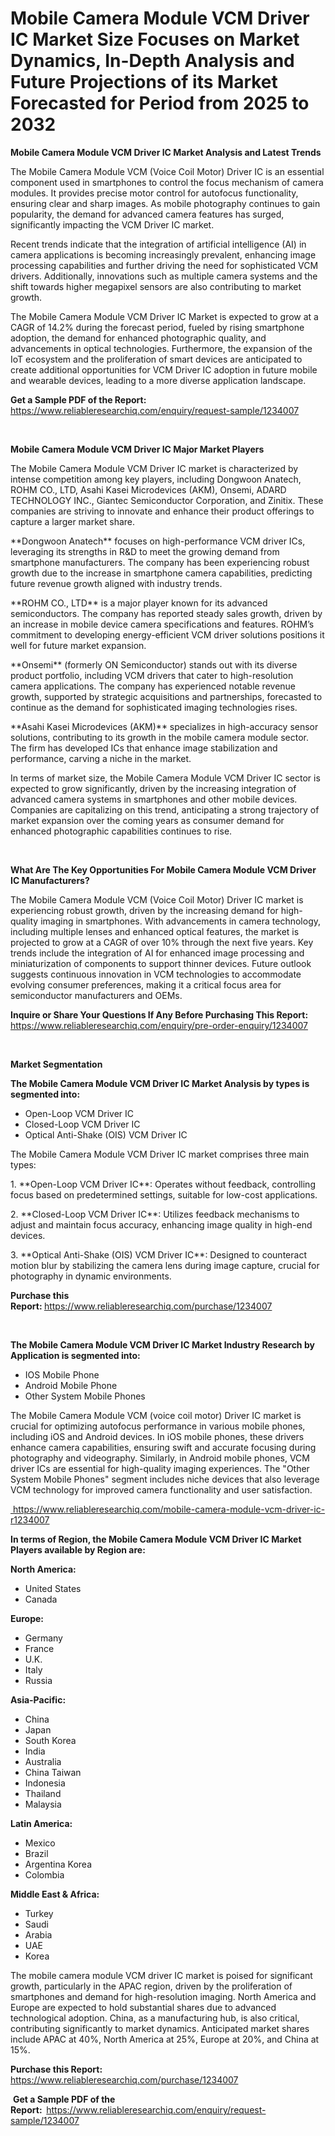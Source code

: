 <p><h1>Mobile Camera Module VCM Driver IC Market Size Focuses on Market Dynamics, In-Depth Analysis and Future Projections of its Market Forecasted for Period from 2025 to 2032</h1></p><p><strong>Mobile Camera Module VCM Driver IC Market Analysis and Latest Trends</strong></p>
<p><p>The Mobile Camera Module VCM (Voice Coil Motor) Driver IC is an essential component used in smartphones to control the focus mechanism of camera modules. It provides precise motor control for autofocus functionality, ensuring clear and sharp images. As mobile photography continues to gain popularity, the demand for advanced camera features has surged, significantly impacting the VCM Driver IC market.</p><p>Recent trends indicate that the integration of artificial intelligence (AI) in camera applications is becoming increasingly prevalent, enhancing image processing capabilities and further driving the need for sophisticated VCM drivers. Additionally, innovations such as multiple camera systems and the shift towards higher megapixel sensors are also contributing to market growth.</p><p>The Mobile Camera Module VCM Driver IC Market is expected to grow at a CAGR of 14.2% during the forecast period, fueled by rising smartphone adoption, the demand for enhanced photographic quality, and advancements in optical technologies. Furthermore, the expansion of the IoT ecosystem and the proliferation of smart devices are anticipated to create additional opportunities for VCM Driver IC adoption in future mobile and wearable devices, leading to a more diverse application landscape.</p></p>
<p><strong>Get a Sample PDF of the Report:&nbsp;</strong> <a href="https://www.reliableresearchiq.com/enquiry/request-sample/1234007?utm_campaign=2481&utm_medium=2&utm_source=Github&utm_content=ia&utm_term=15042025&utm_id=mobile-camera-module-vcm-driver-ic">https://www.reliableresearchiq.com/enquiry/request-sample/1234007</a></p>
<p>&nbsp;</p>
<p><strong>Mobile Camera Module VCM Driver IC Major Market Players</strong></p>
<p><p>The Mobile Camera Module VCM Driver IC market is characterized by intense competition among key players, including Dongwoon Anatech, ROHM CO., LTD, Asahi Kasei Microdevices (AKM), Onsemi, ADARD TECHNOLOGY INC., Giantec Semiconductor Corporation, and Zinitix. These companies are striving to innovate and enhance their product offerings to capture a larger market share.</p><p>**Dongwoon Anatech** focuses on high-performance VCM driver ICs, leveraging its strengths in R&D to meet the growing demand from smartphone manufacturers. The company has been experiencing robust growth due to the increase in smartphone camera capabilities, predicting future revenue growth aligned with industry trends.</p><p>**ROHM CO., LTD** is a major player known for its advanced semiconductors. The company has reported steady sales growth, driven by an increase in mobile device camera specifications and features. ROHM’s commitment to developing energy-efficient VCM driver solutions positions it well for future market expansion.</p><p>**Onsemi** (formerly ON Semiconductor) stands out with its diverse product portfolio, including VCM drivers that cater to high-resolution camera applications. The company has experienced notable revenue growth, supported by strategic acquisitions and partnerships, forecasted to continue as the demand for sophisticated imaging technologies rises.</p><p>**Asahi Kasei Microdevices (AKM)** specializes in high-accuracy sensor solutions, contributing to its growth in the mobile camera module sector. The firm has developed ICs that enhance image stabilization and performance, carving a niche in the market.</p><p>In terms of market size, the Mobile Camera Module VCM Driver IC sector is expected to grow significantly, driven by the increasing integration of advanced camera systems in smartphones and other mobile devices. Companies are capitalizing on this trend, anticipating a strong trajectory of market expansion over the coming years as consumer demand for enhanced photographic capabilities continues to rise.</p></p>
<p>&nbsp;</p>
<p><strong>What Are The Key Opportunities For Mobile Camera Module VCM Driver IC Manufacturers?</strong></p>
<p><p>The Mobile Camera Module VCM (Voice Coil Motor) Driver IC market is experiencing robust growth, driven by the increasing demand for high-quality imaging in smartphones. With advancements in camera technology, including multiple lenses and enhanced optical features, the market is projected to grow at a CAGR of over 10% through the next five years. Key trends include the integration of AI for enhanced image processing and miniaturization of components to support thinner devices. Future outlook suggests continuous innovation in VCM technologies to accommodate evolving consumer preferences, making it a critical focus area for semiconductor manufacturers and OEMs.</p></p>
<p><strong>Inquire or Share Your Questions If Any Before Purchasing This Report:</strong> <a href="https://www.reliableresearchiq.com/enquiry/pre-order-enquiry/1234007?utm_campaign=2481&utm_medium=2&utm_source=Github&utm_content=ia&utm_term=15042025&utm_id=mobile-camera-module-vcm-driver-ic">https://www.reliableresearchiq.com/enquiry/pre-order-enquiry/1234007</a></p>
<p>&nbsp;</p>
<p><strong>Market Segmentation</strong></p>
<p><strong>The Mobile Camera Module VCM Driver IC Market Analysis by types is segmented into:</strong></p>
<p><ul><li>Open-Loop VCM Driver IC</li><li>Closed-Loop VCM Driver IC</li><li>Optical Anti-Shake (OIS) VCM Driver IC</li></ul></p>
<p><p>The Mobile Camera Module VCM Driver IC market comprises three main types: </p><p>1. **Open-Loop VCM Driver IC**: Operates without feedback, controlling focus based on predetermined settings, suitable for low-cost applications.</p><p>2. **Closed-Loop VCM Driver IC**: Utilizes feedback mechanisms to adjust and maintain focus accuracy, enhancing image quality in high-end devices.</p><p>3. **Optical Anti-Shake (OIS) VCM Driver IC**: Designed to counteract motion blur by stabilizing the camera lens during image capture, crucial for photography in dynamic environments.</p></p>
<p><strong>Purchase this Report:&nbsp;</strong><a href="https://www.reliableresearchiq.com/purchase/1234007?utm_campaign=2481&utm_medium=2&utm_source=Github&utm_content=ia&utm_term=15042025&utm_id=mobile-camera-module-vcm-driver-ic">https://www.reliableresearchiq.com/purchase/1234007</a></p>
<p>&nbsp;</p>
<p><strong>The Mobile Camera Module VCM Driver IC Market Industry Research by Application is segmented into:</strong></p>
<p><ul><li>IOS Mobile Phone</li><li>Android Mobile Phone</li><li>Other System Mobile Phones</li></ul></p>
<p><p>The Mobile Camera Module VCM (voice coil motor) Driver IC market is crucial for optimizing autofocus performance in various mobile phones, including iOS and Android devices. In iOS mobile phones, these drivers enhance camera capabilities, ensuring swift and accurate focusing during photography and videography. Similarly, in Android mobile phones, VCM driver ICs are essential for high-quality imaging experiences. The "Other System Mobile Phones" segment includes niche devices that also leverage VCM technology for improved camera functionality and user satisfaction.</p></p>
<p><a href="https://www.reliableresearchiq.com/mobile-camera-module-vcm-driver-ic-r1234007?utm_campaign=2481&utm_medium=2&utm_source=Github&utm_content=ia&utm_term=15042025&utm_id=mobile-camera-module-vcm-driver-ic">&nbsp;https://www.reliableresearchiq.com/mobile-camera-module-vcm-driver-ic-r1234007</a></p>
<p><strong>In terms of Region, the Mobile Camera Module VCM Driver IC Market Players available by Region are:</strong></p>
<p>
    <p> <strong> North America: </strong>
        <ul>
            <li>United States</li>
            <li>Canada</li>
        </ul>
        </p> 
    <p> <strong> Europe: </strong>
        <ul>
            <li>Germany</li>
            <li>France</li>
            <li>U.K.</li>
            <li>Italy</li>
            <li>Russia</li>
        </ul>
        </p> 
    <p> <strong> Asia-Pacific: </strong>
        <ul>
            <li>China</li>
            <li>Japan</li>
            <li>South Korea</li>
            <li>India</li>
            <li>Australia</li>
            <li>China Taiwan</li>
            <li>Indonesia</li>
            <li>Thailand</li>
            <li>Malaysia</li>
        </ul>
        </p> 
    <p> <strong> Latin America: </strong>
        <ul>
            <li>Mexico</li>
            <li>Brazil</li>
            <li>Argentina Korea</li>
            <li>Colombia</li>
        </ul>
        </p> 
    <p> <strong> Middle East & Africa: </strong>
        <ul>
            <li>Turkey</li>
            <li>Saudi</li>
            <li>Arabia</li>
            <li>UAE</li>
            <li>Korea</li>
        </ul>
    </p>
    </p>
<p><p>The mobile camera module VCM driver IC market is poised for significant growth, particularly in the APAC region, driven by the proliferation of smartphones and demand for high-resolution imaging. North America and Europe are expected to hold substantial shares due to advanced technological adoption. China, as a manufacturing hub, is also critical, contributing significantly to market dynamics. Anticipated market shares include APAC at 40%, North America at 25%, Europe at 20%, and China at 15%.</p></p>
<p><strong>Purchase this Report: </strong><a href="https://www.reliableresearchiq.com/purchase/1234007?utm_campaign=2481&utm_medium=2&utm_source=Github&utm_content=ia&utm_term=15042025&utm_id=mobile-camera-module-vcm-driver-ic">https://www.reliableresearchiq.com/purchase/1234007</a></p>
<p>&nbsp;<strong>Get a Sample PDF of the Report:&nbsp;&nbsp;</strong><a href="https://www.reliableresearchiq.com/enquiry/request-sample/1234007?utm_campaign=2481&utm_medium=2&utm_source=Github&utm_content=ia&utm_term=15042025&utm_id=mobile-camera-module-vcm-driver-ic">https://www.reliableresearchiq.com/enquiry/request-sample/1234007</a></p>
<p><strong></strong></p>
<p><p></p><p></p><p></p></p>